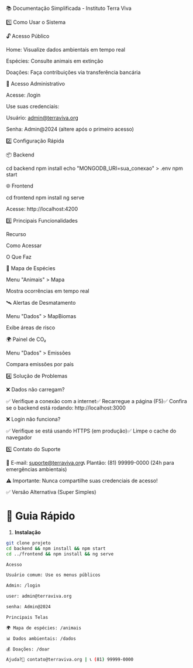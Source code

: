 📚 Documentação Simplificada - Instituto Terra Viva

1️⃣ Como Usar o Sistema

🔓 Acesso Público

Home: Visualize dados ambientais em tempo real

Espécies: Consulte animais em extinção

Doações: Faça contribuições via transferência bancária

🔐 Acesso Administrativo

Acesse: /login

Use suas credenciais:

Usuário: admin@terraviva.org

Senha: Admin@2024 (altere após o primeiro acesso)

2️⃣ Configuração Rápida

📦 Backend

cd backend
npm install
echo "MONGODB_URI=sua_conexao" > .env
npm start

🌐 Frontend

cd frontend
npm install
ng serve

Acesse: http://localhost:4200

3️⃣ Principais Funcionalidades

Recurso

Como Acessar

O Que Faz

🐾 Mapa de Espécies

Menu "Animais" > Mapa

Mostra ocorrências em tempo real

🛰️ Alertas de Desmatamento

Menu "Dados" > MapBiomas

Exibe áreas de risco

🌍 Painel de CO₂

Menu "Dados" > Emissões

Compara emissões por país

4️⃣ Solução de Problemas

❌ Dados não carregam?

✅ Verifique a conexão com a internet✅ Recarregue a página (F5)✅ Confira se o backend está rodando: http://localhost:3000

❌ Login não funciona?

✅ Verifique se está usando HTTPS (em produção)✅ Limpe o cache do navegador

5️⃣ Contato do Suporte

📧 E-mail: suporte@terraviva.org📞 Plantão: (81) 99999-0000 (24h para emergências ambientais)

⚠️ Importante: Nunca compartilhe suas credenciais de acesso!

✅ Versão Alternativa (Super Simples)

# 🚀 Guia Rápido

1. **Instalação**
```bash
git clone projeto
cd backend && npm install && npm start
cd ../frontend && npm install && ng serve

Acesso

Usuário comum: Use os menus públicos

Admin: /login

user: admin@terraviva.org

senha: Admin@2024

Principais Telas

🌍 Mapa de espécies: /animais

📊 Dados ambientais: /dados

💰 Doações: /doar

Ajuda?📩 contato@terraviva.org | 📞 (81) 99999-0000